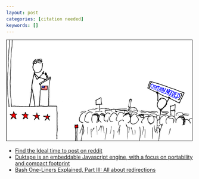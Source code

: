 ```yaml
---
layout: post
categories: [citation needed]
keywords: []
---
```


![citation-needed](/static/posts/citation-needed/xkcd_protester.png)

* [Find the Ideal time to post on reddit](https://dashboard.laterforreddit.com/analysis/)
* [Duktape is an embeddable Javascript engine, with a focus on portability and compact footprint](https://duktape.org/)
* [Bash One-Liners Explained, Part III: All about redirections](https://catonmat.net/bash-one-liners-explained-part-three)

